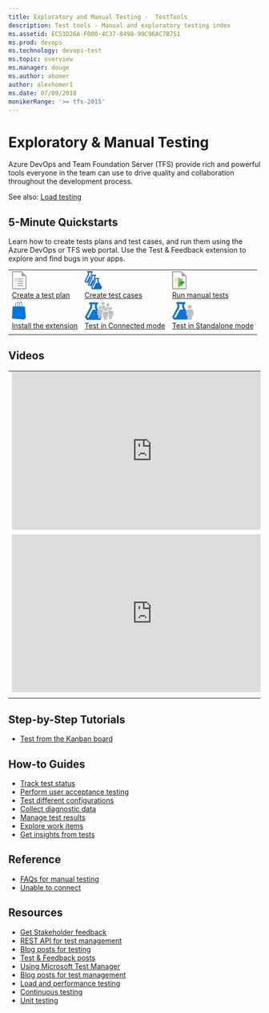 ```yaml
---
title: Exploratory and Manual Testing -  TestTools
description: Test tools - Manual and exploratory testing index
ms.assetid: EC51D26A-F000-4C37-8498-99C96AC7B751
ms.prod: devops
ms.technology: devops-test
ms.topic: overview
ms.manager: douge
ms.author: ahomer
author: alexhomer1
ms.date: 07/09/2018
monikerRange: '>= tfs-2015'
---
```


# Exploratory &amp; Manual Testing
 
Azure DevOps and Team Foundation Server (TFS) provide rich and powerful
tools everyone in the team can use to drive quality and collaboration throughout the development process.

See also: [Load testing](load-test/index.md)

## 5-Minute Quickstarts

Learn how to create tests plans and test cases, and run them using the Azure DevOps or TFS web portal.
Use the Test &amp; Feedback extension to explore and find bugs in your apps. 

| | | |
| --- | --- | --- |
| ![icon](_img/testplan-icon.png)<br />[Create a test plan](create-a-test-plan.md) | ![icon](_img/testcases-icon.png)<br />[Create test cases](create-test-cases.md) | ![icon](_img/runtests2-icon.png)<br />[Run manual tests](run-manual-tests.md) |
| ![icon](_img/marketplace-icon.png)<br />[Install the extension](perform-exploratory-tests.md) | ![icon](_img/connectedmode-icon.png)<br />[Test in Connected mode](connected-mode-exploratory-testing.md) | ![icon](_img/standalonemode-icon.png)<br />[Test in Standalone mode](standalone-mode-exploratory-testing.md) |
| | | |

## Videos

| | |
| --- | --- |
| <iframe width="560" height="315" src="https://www.youtube.com/embed/u-fdqhxonPc" frameborder="0" allow="autoplay; encrypted-media" allowfullscreen></iframe> | <iframe src="https://channel9.msdn.com/Series/Visual-Studio-ALM-Rangers-Demos/VS-Team-Services-Test-Case-Explorer-v2/player" width="560" height="315" allowFullScreen="true" frameBorder="0"></iframe> |
| <iframe src="https://channel9.msdn.com/Series/Test-Tools-in-Visual-Studio/IntroducingTestFeedbackextension/player" width="560" height="315" allowFullScreen frameBorder="0"></iframe> | |
| | |

## Step-by-Step Tutorials

* [Test from the Kanban board](../boards/boards/add-run-update-tests.md?toc=/azure/devops/test/toc.json&bc=/azure/devops/test/breadcrumb/toc.json)

## How-to Guides

* [Track test status](track-test-status.md)
* [Perform user acceptance testing](user-acceptance-testing.md)
* [Test different configurations](test-different-configurations.md)
* [Collect diagnostic data](collect-diagnostic-data.md)
* [Manage test results](how-long-to-keep-test-results.md)
* [Explore work items](explore-workitems-exploratory-testing.md)
* [Get insights from tests](insights-exploratory-testing.md)

## Reference

* [FAQs for manual testing](reference-qa.md)
* [Unable to connect](../reference/error/tf31002-unable-connect-tfs.md?toc=/azure/devops/test/toc.json&bc=/azure/devops/test/breadcrumb/toc.json)

## Resources

* [Get Stakeholder feedback](../project/feedback/index.md)
* [REST API for test management](../integrate/index.md)
* [Blog posts for testing](https://blogs.msdn.microsoft.com/visualstudioalm/tag/testing/)
* [Test & Feedback posts](https://social.msdn.microsoft.com/Search/?query=test%20%26%20feedback%20extension&beta=0&rn=Microsoft+Application+Lifecycle+Management&rq=site:https://blogs.msdn.microsoft.com/visualstudioalm&ac=4)
* [Using Microsoft Test Manager](https://msdn.microsoft.com/library/jj635157%28v=vs.120%29.aspx)
* [Blog posts for test management](https://blogs.msdn.microsoft.com/devops/?s=test+management)
* [Load and performance testing](load-test/index.md)
* [Continuous testing](../pipelines/index.md)
* [Unit testing](https://docs.microsoft.com/visualstudio/test/unit-test-your-code)
